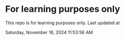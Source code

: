 # For learning purposes only
This repo is for learning purposes only.
Last updated at

Saturday, November 16, 2024 11:53:56 AM

